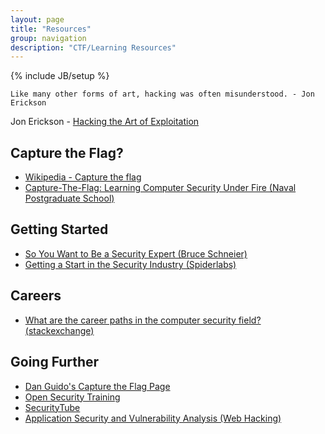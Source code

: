 ```yaml
---
layout: page
title: "Resources"
group: navigation
description: "CTF/Learning Resources"
---
```

{% include JB/setup %}

	Like many other forms of art, hacking was often misunderstood. - Jon Erickson
Jon Erickson - [Hacking the Art of Exploitation](http://nostarch.com/hacking2.htm)

## Capture the Flag?
* [Wikipedia - Capture the flag](http://en.wikipedia.org/wiki/Capture_the_flag#Computer_security)
* [Capture-The-Flag: Learning Computer Security Under Fire (Naval Postgraduate School)](http://cisr.nps.edu/events/downloads/WECS6/wecs6_ch04.pdf)  

## Getting Started
* [So You Want to Be a Security Expert (Bruce Schneier)](http://www.schneier.com/essay-407.html)  
* [Getting a Start in the Security Industry (Spiderlabs)](http://blog.spiderlabs.com/2012/09/busting-down-the-door.html)  

## Careers
* [What are the career paths in the computer security field? (stackexchange)](http://security.stackexchange.com/questions/3772/what-are-the-career-paths-in-the-computer-security-field)  

## Going Further
* [Dan Guido's Capture the Flag Page](http://pentest.cryptocity.net/capture-the-flag/)  
* [Open Security Training](http://opensecuritytraining.info/)  
* [SecurityTube](http://www.securitytube.net/)  
* [Application Security and Vulnerability Analysis (Web Hacking)](http://pentest.cryptocity.net/web-hacking/)
